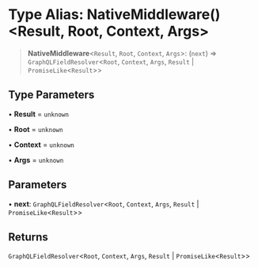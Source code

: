 # Type Alias: NativeMiddleware()\<Result, Root, Context, Args\>

> **NativeMiddleware**\<`Result`, `Root`, `Context`, `Args`\>: (`next`) => `GraphQLFieldResolver`\<`Root`, `Context`, `Args`, `Result` \| `PromiseLike`\<`Result`\>\>

## Type Parameters

• **Result** = `unknown`

• **Root** = `unknown`

• **Context** = `unknown`

• **Args** = `unknown`

## Parameters

• **next**: `GraphQLFieldResolver`\<`Root`, `Context`, `Args`, `Result` \| `PromiseLike`\<`Result`\>\>

## Returns

`GraphQLFieldResolver`\<`Root`, `Context`, `Args`, `Result` \| `PromiseLike`\<`Result`\>\>
